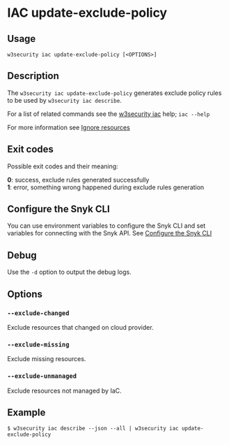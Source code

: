 # IAC update-exclude-policy

## Usage

`w3security iac update-exclude-policy [<OPTIONS>]`

## Description

The `w3security iac update-exclude-policy` generates exclude policy rules to be used by `w3security iac describe`.

For a list of related commands see the [w3security iac](iac.md) help; `iac --help`

For more information see [Ignore resources](https://docs.w3security.io/products/w3security-infrastructure-as-code/detect-drift-and-manually-created-resources/ignore-resources)

## Exit codes

Possible exit codes and their meaning:

**0**: success, exclude rules generated successfully\
**1**: error, something wrong happened during exclude rules generation

## Configure the Snyk CLI

You can use environment variables to configure the Snyk CLI and set variables for connecting with the Snyk API. See [Configure the Snyk CLI](https://docs.w3security.io/w3security-cli/configure-the-w3security-cli)

## Debug

Use the `-d` option to output the debug logs.

## Options

### `--exclude-changed`

Exclude resources that changed on cloud provider.

### `--exclude-missing`

Exclude missing resources.

### `--exclude-unmanaged`

Exclude resources not managed by IaC.

## Example

```
$ w3security iac describe --json --all | w3security iac update-exclude-policy
```
